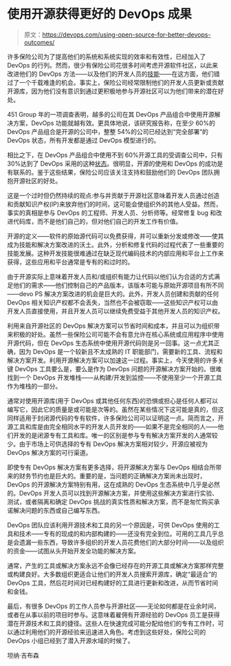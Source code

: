 # 使用开源获得更好的 DevOps 成果

> 原文：<https://devops.com/using-open-source-for-better-devops-outcomes/>

许多保险公司为了提高他们的系统和系统实现的效率和有效性，已经加入了 DevOps 的行列。然而，很少有保险公司花很多时间考虑开源软件社区，以此来改进他们的 DevOps 方法——以及他们的开发人员的[技能](https://devops.com/critical-skills-developers-need-to-avoid-getting-left-behind/)——在这方面，他们错过了一个千载难逢的机会。事实上，保险公司经常限制他们的开发人员更新或贡献开源库，因为他们没有意识到通过更积极地参与开源社区可以为他们带来的潜在好处。

451 Group 年的一项调查表明，越多的公司在其 DevOps 产品组合中使用开源解决方案，DevOps 功能就越有效。更具体地说，该研究报告称，在至少 60%的 DevOps 产品组合是开源的公司中，整整 54%的公司已经达到“完全部署”的 DevOps 状态，所有开发都是通过 DevOps 模型进行的。

相比之下，在 DevOps 产品组合中使用不到 60%开源工具的受调查公司中，只有 30%达到了 DevOps 采用的这种[状态](https://techbeacon.com/devops/open-source-leads-devops-success)。很明显，开源的使用和 DevOps 的成功是有联系的。鉴于这些结果，保险公司应该关注支持和鼓励他们的 DevOps 团队拥抱开源社区的好处。

这是一个过时但仍然持续的观点:参与并贡献于开源社区意味着开发人员通过创造和贡献知识产权(IP)来放弃他们的时间，这可能会使组织外的其他人受益。然而，事实的真相是参与 DevOps 的工程师、开发人员、分析师等。经常修复 bug 和改进代码库，而不是他们自己的，但对他们自己的开发工作有价值。

开源的定义——软件的原始源代码可以免费获得，并可以重新分发或修改——使其成为技能和解决方案改进的沃土。此外，分析和修复代码的过程代表了一些重要的技能发展。这种开发技能很难通过在缺乏现代编码技术的内部应用和平台上工作来获得，这些应用和平台通常是专有的和过时的。

由于开源实际上意味着开发人员和/或组织有能力让代码以他们认为合适的方式满足他们的需求——他们控制自己的产品版本，该版本可能与原始开源项目有所不同——devo PS 解决方案改进的机会是巨大的。此外，开发人员创建和贡献的任何 DevOps 相关知识产权都不会丢失，当然也不会被窃取——这些知识产权可以由开发人员直接使用，并且开发人员可以继续免费受益于其他开发人员的知识产权。

利用来自开源社区的 DevOps 解决方案可以节省时间和成本，并且可以为组织带来积极的好处。虽然一些保险公司可能不会有意允许在核心系统或应用程序中使用开源代码，但在 DevOps 生态系统中使用开源代码则是另一回事。这一点尤其正确，因为 DevOps 是一个较新且不太成熟的 IT 职能部门，需要新的工具、流程和解决方案开发。利用开源解决方案可以加速这一过程。事实上，今天使用的许多关键 DevOps 工具要么是，要么是作为 DevOps 问题的开源解决方案开始的。很难找到一个 DevOps 开发堆栈——从构建/开发到监控——不使用至少一个开源工具作为堆栈的一部分。

通常对使用开源库(用于 DevOps 或其他任何东西)的恐惧或担心是任何人都可以编写它，因此它的质量是或可能是次等的。虽然在某些情况下这可能是真的，但这同样适用于封闭源代码的专有软件，许多保险公司可以证明这一点。简而言之，开源工具和库是由完全相同水平的开发人员开发的——如果不是完全相同的人——他们开发的是闭源专有工具和库。唯一的区别是参与专有解决方案开发的人通常较少。由于市场上可供选择的专有 DevOps 解决方案相对较少，开源应被视为 DevOps 解决方案的可行渠道。

即使专有 DevOps 解决方案有更多选择，将开源解决方案与 DevOps 相结合所带来的财务节约也是巨大的。重要的是，当问题的正确解决方案尚未出现时，DevOps 的开源解决方案特别有用，这在成熟的 DevOps 生态系统中几乎是必然的。DevOps 开发人员可以找到开源解决方案，并使用这些解决方案进行实验、测试，或者隔离和确定 DevOps 挑战的真实性质和解决方案，而不是匆忙购买承诺解决问题的东西或自己编写东西。

DevOps 团队应该利用开源技术和工具的另一个原因是，可供 DevOps 使用的工具和技术——专有的现成的和内部构建的——还没有完全到位。可用的工具几乎总是会遗漏一些东西，导致许多组织的开发人员花费他们的大部分时间——以及组织的资金——试图从头开始开发全功能的解决方案。

通常，产生的工具或解决方案永远不会像已经存在的开源工具或解决方案那样完整或构建良好。大多数组织更适合让他们的开发人员搜索开源库，确定“最适合”的 DevOps 工具，然后花时间对已经构建好的工具进行更新和改进，从而节省时间和金钱。

最后，有很多 DevOps 的工作人员参与开源社区——无论如何都是在业余时间，或者在从事以前的项目时参与。这意味着雇佣有开源经验的 DevOps 员工是获得潜在开源技术和工具的捷径。这些人在快速完成可能分配给他们的专有工作时，可以通过利用他们的开源经验来迅速进入角色。考虑到这些好处，保险公司的 DevOps 小组已经到了潜入开源水域的时候了。

坦纳·吉布森